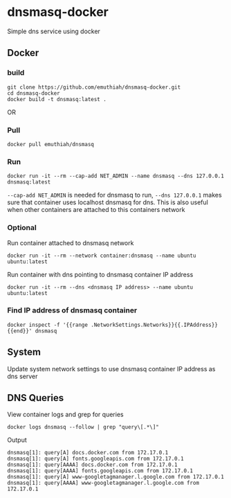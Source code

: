 # dnsmasq-docker
Simple dns service using docker

## Docker
### build
```
git clone https://github.com/emuthiah/dnsmasq-docker.git
cd dnsmasq-docker
docker build -t dnsmasq:latest .
```
OR
### Pull
```
docker pull emuthiah/dnsmasq
```
### Run
```
docker run -it --rm --cap-add NET_ADMIN --name dnsmasq --dns 127.0.0.1 dnsmasq:latest
```
`--cap-add NET_ADMIN` is needed for dnsmasq to run, `--dns 127.0.0.1` makes sure that container uses localhost dnsmasq for dns. This is also useful when other containers are attached to this containers network
### Optional
Run container attached to dnsmasq network
```
docker run -it --rm --network container:dnsmasq --name ubuntu ubuntu:latest
```
Run container with dns pointing to dnsmasq container IP address
```
docker run -it --rm --dns <dnsmasq IP address> --name ubuntu ubuntu:latest
```
### Find IP address of dnsmasq container
```
docker inspect -f '{{range .NetworkSettings.Networks}}{{.IPAddress}}{{end}}' dnsmasq
```
## System
Update system network settings to use dnsmasq container IP address as dns server

## DNS Queries
View container logs and grep for queries
```
docker logs dnsmasq --follow | grep "query\[.*\]" 
```
Output
```
dnsmasq[1]: query[A] docs.docker.com from 172.17.0.1
dnsmasq[1]: query[A] fonts.googleapis.com from 172.17.0.1
dnsmasq[1]: query[AAAA] docs.docker.com from 172.17.0.1
dnsmasq[1]: query[AAAA] fonts.googleapis.com from 172.17.0.1
dnsmasq[1]: query[A] www-googletagmanager.l.google.com from 172.17.0.1
dnsmasq[1]: query[AAAA] www-googletagmanager.l.google.com from 172.17.0.1
```
